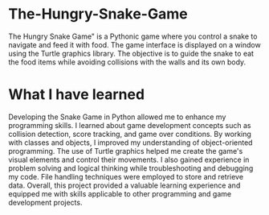# The-Hungry-Snake-Game
The Hungry Snake Game" is a Pythonic game where you control a snake to navigate and feed it with food. The game interface is displayed on a window using the Turtle graphics library. The objective is to guide the snake to eat the food items while avoiding collisions with the walls and its own body.
# What I have learned
Developing the Snake Game in Python allowed me to enhance my programming skills. I learned about game development concepts such as collision detection, score tracking, and game over conditions. By working with classes and objects, I improved my understanding of object-oriented programming. The use of Turtle graphics helped me create the game's visual elements and control their movements. I also gained experience in problem solving and logical thinking while troubleshooting and debugging my code. File handling techniques were employed to store and retrieve data. Overall, this project provided a valuable learning experience and equipped me with skills applicable to other programming and game development projects.
